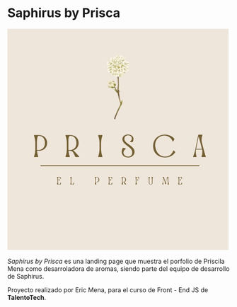 # Saphirus by Prisca

![Texto alternativo](/img/prisca_logo_custom.jpeg)

*Saphirus by Prisca* es una landing page que muestra el porfolio de Priscila Mena como desarroladora de aromas, siendo parte del equipo de desarrollo de Saphirus.

Proyecto realizado por Eric Mena, para el curso de Front - End JS de **TalentoTech**.
